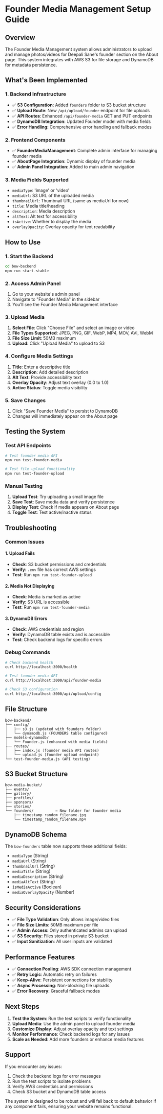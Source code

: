 # Founder Media Management Setup Guide

## Overview
The Founder Media Management system allows administrators to upload and manage photos/videos for Deepali Sane's founder section on the About page. This system integrates with AWS S3 for file storage and DynamoDB for metadata persistence.

## What's Been Implemented

### 1. Backend Infrastructure
- ✅ **S3 Configuration**: Added `founders` folder to S3 bucket structure
- ✅ **Upload Route**: New `/api/upload/founder` endpoint for file uploads
- ✅ **API Routes**: Enhanced `/api/founder-media` GET and PUT endpoints
- ✅ **DynamoDB Integration**: Updated Founder model with media fields
- ✅ **Error Handling**: Comprehensive error handling and fallback modes

### 2. Frontend Components
- ✅ **FounderMediaManagement**: Complete admin interface for managing founder media
- ✅ **AboutPage Integration**: Dynamic display of founder media
- ✅ **Admin Panel Integration**: Added to main admin navigation

### 3. Media Fields Supported
- `mediaType`: 'image' or 'video'
- `mediaUrl`: S3 URL of the uploaded media
- `thumbnailUrl`: Thumbnail URL (same as mediaUrl for now)
- `title`: Media title/heading
- `description`: Media description
- `altText`: Alt text for accessibility
- `isActive`: Whether to display the media
- `overlayOpacity`: Overlay opacity for text readability

## How to Use

### 1. Start the Backend
```bash
cd bow-backend
npm run start-stable
```

### 2. Access Admin Panel
1. Go to your website's admin panel
2. Navigate to "Founder Media" in the sidebar
3. You'll see the Founder Media Management interface

### 3. Upload Media
1. **Select File**: Click "Choose File" and select an image or video
2. **File Types Supported**: JPEG, PNG, GIF, WebP, MP4, MOV, AVI, WebM
3. **File Size Limit**: 50MB maximum
4. **Upload**: Click "Upload Media" to upload to S3

### 4. Configure Media Settings
1. **Title**: Enter a descriptive title
2. **Description**: Add detailed description
3. **Alt Text**: Provide accessibility text
4. **Overlay Opacity**: Adjust text overlay (0.0 to 1.0)
5. **Active Status**: Toggle media visibility

### 5. Save Changes
1. Click "Save Founder Media" to persist to DynamoDB
2. Changes will immediately appear on the About page

## Testing the System

### Test API Endpoints
```bash
# Test founder media API
npm run test-founder-media

# Test file upload functionality
npm run test-founder-upload
```

### Manual Testing
1. **Upload Test**: Try uploading a small image file
2. **Save Test**: Save media data and verify persistence
3. **Display Test**: Check if media appears on About page
4. **Toggle Test**: Test active/inactive status

## Troubleshooting

### Common Issues

#### 1. Upload Fails
- **Check**: S3 bucket permissions and credentials
- **Verify**: `.env` file has correct AWS settings
- **Test**: Run `npm run test-founder-upload`

#### 2. Media Not Displaying
- **Check**: Media is marked as active
- **Verify**: S3 URL is accessible
- **Test**: Run `npm run test-founder-media`

#### 3. DynamoDB Errors
- **Check**: AWS credentials and region
- **Verify**: DynamoDB table exists and is accessible
- **Test**: Check backend logs for specific errors

### Debug Commands
```bash
# Check backend health
curl http://localhost:3000/health

# Test founder media API
curl http://localhost:3000/api/founder-media

# Check S3 configuration
curl http://localhost:3000/api/upload/config
```

## File Structure

```
bow-backend/
├── config/
│   ├── s3.js (updated with founders folder)
│   └── dynamodb.js (FOUNDERS table configured)
├── models-dynamodb/
│   └── Founder.js (enhanced with media fields)
├── routes/
│   ├── index.js (founder media API routes)
│   └── upload.js (founder upload endpoint)
└── test-founder-media.js (API testing)
```

## S3 Bucket Structure

```
bow-media-bucket/
├── events/
├── gallery/
├── profiles/
├── sponsors/
├── stories/
└── founders/          ← New folder for founder media
    ├── timestamp_random_filename.jpg
    └── timestamp_random_filename.mp4
```

## DynamoDB Schema

The `bow-founders` table now supports these additional fields:
- `mediaType` (String)
- `mediaUrl` (String)
- `thumbnailUrl` (String)
- `mediaTitle` (String)
- `mediaDescription` (String)
- `mediaAltText` (String)
- `isMediaActive` (Boolean)
- `mediaOverlayOpacity` (Number)

## Security Considerations

- ✅ **File Type Validation**: Only allows image/video files
- ✅ **File Size Limits**: 50MB maximum per file
- ✅ **Admin Access**: Only authenticated admins can upload
- ✅ **S3 Security**: Files stored in private S3 bucket
- ✅ **Input Sanitization**: All user inputs are validated

## Performance Features

- ✅ **Connection Pooling**: AWS SDK connection management
- ✅ **Retry Logic**: Automatic retry on failures
- ✅ **Keep-Alive**: Persistent connections for stability
- ✅ **Async Processing**: Non-blocking file uploads
- ✅ **Error Recovery**: Graceful fallback modes

## Next Steps

1. **Test the System**: Run the test scripts to verify functionality
2. **Upload Media**: Use the admin panel to upload founder media
3. **Customize Display**: Adjust overlay opacity and text settings
4. **Monitor Performance**: Check backend logs for any issues
5. **Scale as Needed**: Add more founders or enhance media features

## Support

If you encounter any issues:
1. Check the backend logs for error messages
2. Run the test scripts to isolate problems
3. Verify AWS credentials and permissions
4. Check S3 bucket and DynamoDB table access

The system is designed to be robust and will fall back to default behavior if any component fails, ensuring your website remains functional.
